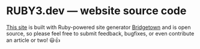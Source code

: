# RUBY3.dev — website source code

[This site](https://www.ruby3.dev) is built with Ruby-powered site generator [Bridgetown](https://www.bridgetownrb.com) and is open source, so please feel free to submit feedback, bugfixes, or even contribute an article or two! 😃👍
